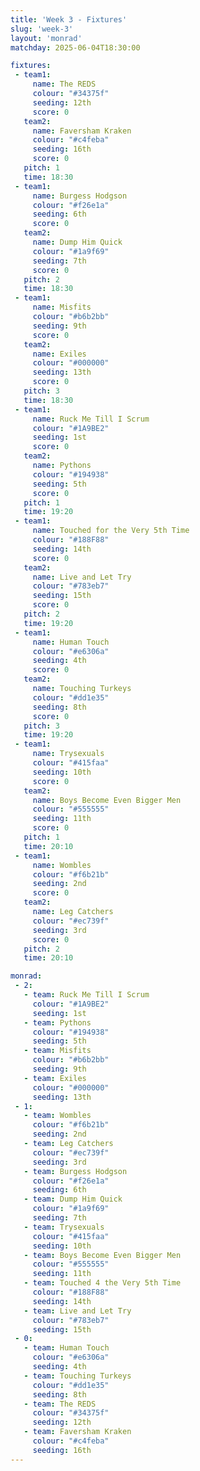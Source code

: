 ```yaml
---
title: 'Week 3 - Fixtures'
slug: 'week-3'
layout: 'monrad'
matchday: 2025-06-04T18:30:00

fixtures:
 - team1:
     name: The REDS
     colour: "#34375f"
     seeding: 12th
     score: 0
   team2:
     name: Faversham Kraken
     colour: "#c4feba"
     seeding: 16th
     score: 0
   pitch: 1
   time: 18:30
 - team1:
     name: Burgess Hodgson
     colour: "#f26e1a"
     seeding: 6th
     score: 0
   team2:
     name: Dump Him Quick
     colour: "#1a9f69"
     seeding: 7th
     score: 0
   pitch: 2
   time: 18:30
 - team1:
     name: Misfits
     colour: "#b6b2bb"
     seeding: 9th
     score: 0
   team2:
     name: Exiles
     colour: "#000000"
     seeding: 13th
     score: 0
   pitch: 3
   time: 18:30
 - team1:
     name: Ruck Me Till I Scrum
     colour: "#1A9BE2"
     seeding: 1st
     score: 0
   team2:
     name: Pythons
     colour: "#194938"
     seeding: 5th
     score: 0
   pitch: 1
   time: 19:20
 - team1:
     name: Touched for the Very 5th Time
     colour: "#188F88"
     seeding: 14th
     score: 0
   team2:
     name: Live and Let Try
     colour: "#783eb7"
     seeding: 15th
     score: 0
   pitch: 2
   time: 19:20
 - team1:
     name: Human Touch
     colour: "#e6306a"
     seeding: 4th
     score: 0
   team2:
     name: Touching Turkeys
     colour: "#dd1e35"
     seeding: 8th
     score: 0
   pitch: 3
   time: 19:20
 - team1:
     name: Trysexuals
     colour: "#415faa"
     seeding: 10th
     score: 0
   team2:
     name: Boys Become Even Bigger Men
     colour: "#555555"
     seeding: 11th
     score: 0
   pitch: 1
   time: 20:10
 - team1:
     name: Wombles
     colour: "#f6b21b"
     seeding: 2nd
     score: 0
   team2:
     name: Leg Catchers
     colour: "#ec739f"
     seeding: 3rd
     score: 0
   pitch: 2
   time: 20:10

monrad:
 - 2:
   - team: Ruck Me Till I Scrum
     colour: "#1A9BE2"
     seeding: 1st
   - team: Pythons
     colour: "#194938"
     seeding: 5th
   - team: Misfits
     colour: "#b6b2bb"
     seeding: 9th
   - team: Exiles
     colour: "#000000"
     seeding: 13th
 - 1:
   - team: Wombles
     colour: "#f6b21b"
     seeding: 2nd
   - team: Leg Catchers
     colour: "#ec739f"
     seeding: 3rd
   - team: Burgess Hodgson
     colour: "#f26e1a"
     seeding: 6th
   - team: Dump Him Quick
     colour: "#1a9f69"
     seeding: 7th
   - team: Trysexuals
     colour: "#415faa"
     seeding: 10th
   - team: Boys Become Even Bigger Men
     colour: "#555555"
     seeding: 11th
   - team: Touched 4 the Very 5th Time
     colour: "#188F88"
     seeding: 14th
   - team: Live and Let Try
     colour: "#783eb7"
     seeding: 15th
 - 0:
   - team: Human Touch
     colour: "#e6306a"
     seeding: 4th
   - team: Touching Turkeys
     colour: "#dd1e35"
     seeding: 8th
   - team: The REDS
     colour: "#34375f"
     seeding: 12th
   - team: Faversham Kraken
     colour: "#c4feba"
     seeding: 16th
---
```


